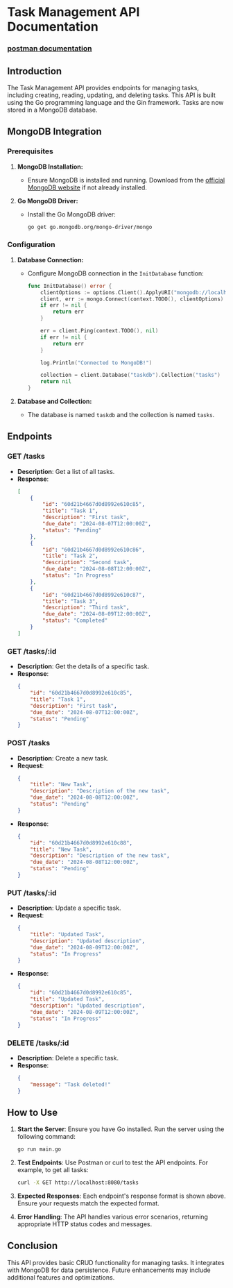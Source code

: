 # Task Management API Documentation


### [postman documentation](https://documenter.getpostman.com/view/37574343/2sA3s3Gr82)
## Introduction

The Task Management API provides endpoints for managing tasks, including creating, reading, updating, and deleting tasks. This API is built using the Go programming language and the Gin framework. Tasks are now stored in a MongoDB database.

## MongoDB Integration

### Prerequisites

1. **MongoDB Installation:**
   - Ensure MongoDB is installed and running. Download from the [official MongoDB website](https://www.mongodb.com/try/download/community) if not already installed.

2. **Go MongoDB Driver:**
   - Install the Go MongoDB driver:
     ```sh
     go get go.mongodb.org/mongo-driver/mongo
     ```

### Configuration

1. **Database Connection:**
   - Configure MongoDB connection in the `InitDatabase` function:
     ```go
     func InitDatabase() error {
         clientOptions := options.Client().ApplyURI("mongodb://localhost:27017")
         client, err := mongo.Connect(context.TODO(), clientOptions)
         if err != nil {
             return err
         }
     
         err = client.Ping(context.TODO(), nil)
         if err != nil {
             return err
         }
     
         log.Println("Connected to MongoDB!")
     
         collection = client.Database("taskdb").Collection("tasks")
         return nil
     }
     ```

2. **Database and Collection:**
   - The database is named `taskdb` and the collection is named `tasks`.

## Endpoints

### GET /tasks
- **Description**: Get a list of all tasks.
- **Response**:
    ```json
    [
        {
            "id": "60d21b4667d0d8992e610c85",
            "title": "Task 1",
            "description": "First task",
            "due_date": "2024-08-07T12:00:00Z",
            "status": "Pending"
        },
        {
            "id": "60d21b4667d0d8992e610c86",
            "title": "Task 2",
            "description": "Second task",
            "due_date": "2024-08-08T12:00:00Z",
            "status": "In Progress"
        },
        {
            "id": "60d21b4667d0d8992e610c87",
            "title": "Task 3",
            "description": "Third task",
            "due_date": "2024-08-09T12:00:00Z",
            "status": "Completed"
        }
    ]
    ```

### GET /tasks/:id
- **Description**: Get the details of a specific task.
- **Response**:
    ```json
    {
        "id": "60d21b4667d0d8992e610c85",
        "title": "Task 1",
        "description": "First task",
        "due_date": "2024-08-07T12:00:00Z",
        "status": "Pending"
    }
    ```

### POST /tasks
- **Description**: Create a new task.
- **Request**:
    ```json
    {
        "title": "New Task",
        "description": "Description of the new task",
        "due_date": "2024-08-08T12:00:00Z",
        "status": "Pending"
    }
    ```
- **Response**:
    ```json
    {
        "id": "60d21b4667d0d8992e610c88",
        "title": "New Task",
        "description": "Description of the new task",
        "due_date": "2024-08-08T12:00:00Z",
        "status": "Pending"
    }
    ```

### PUT /tasks/:id
- **Description**: Update a specific task.
- **Request**:
    ```json
    {
        "title": "Updated Task",
        "description": "Updated description",
        "due_date": "2024-08-09T12:00:00Z",
        "status": "In Progress"
    }
    ```
- **Response**:
    ```json
    {
        "id": "60d21b4667d0d8992e610c85",
        "title": "Updated Task",
        "description": "Updated description",
        "due_date": "2024-08-09T12:00:00Z",
        "status": "In Progress"
    }
    ```

### DELETE /tasks/:id
- **Description**: Delete a specific task.
- **Response**:
    ```json
    {
        "message": "Task deleted!"
    }
    ```

## How to Use

1. **Start the Server**: Ensure you have Go installed. Run the server using the following command:
    ```sh
    go run main.go
    ```

2. **Test Endpoints**: Use Postman or curl to test the API endpoints. For example, to get all tasks:
    ```sh
    curl -X GET http://localhost:8080/tasks
    ```

3. **Expected Responses**: Each endpoint's response format is shown above. Ensure your requests match the expected format.

4. **Error Handling**: The API handles various error scenarios, returning appropriate HTTP status codes and messages.

## Conclusion

This API provides basic CRUD functionality for managing tasks. It integrates with MongoDB for data persistence. Future enhancements may include additional features and optimizations.
